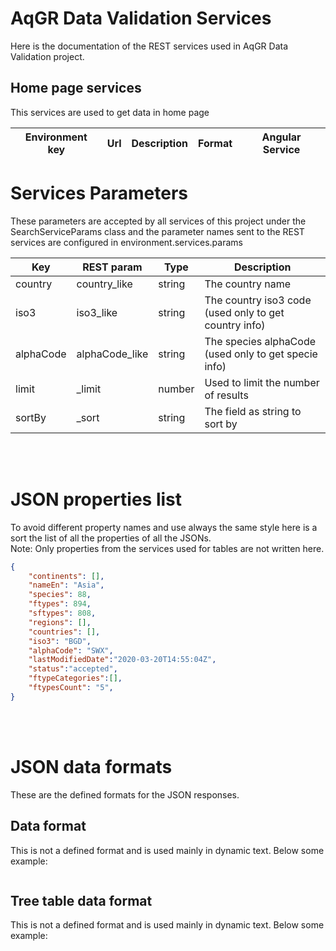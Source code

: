 # AqGR Data Validation Services

Here is the documentation of the REST services used in AqGR Data Validation project.


## Home page services 

This services are used to get data in home page

| Environment key | Url | Description | Format | Angular Service |
| --- | --- | --- | --- | --- |


# Services Parameters

These parameters are accepted by all services of this project under the SearchServiceParams class and the parameter names sent to the REST services are configured in environment.services.params

| Key | REST param | Type | Description |
| --- | --- | --- | --- |
| country | country_like | string | The country name |
| iso3 | iso3_like | string | The country iso3 code (used only to get country info)|
| alphaCode | alphaCode_like | string | The species alphaCode (used only to get specie info)|
| limit | _limit | number | Used to limit the number of results |
| sortBy | _sort | string | The field as string to sort by |

<br>
<br>

# JSON properties list

To avoid different property names and use always the same style here is a sort the list of all the properties of all the JSONs.   
Note: Only properties from the services used for tables are not written here.

```json
{
    "continents": [],
    "nameEn": "Asia",
    "species": 88,
    "ftypes": 894,
    "sftypes": 808,
    "regions": [],
    "countries": [],
    "iso3": "BGD",
    "alphaCode": "SWX",
    "lastModifiedDate":"2020-03-20T14:55:04Z",
    "status":"accepted",
    "ftypeCategories":[],
    "ftypesCount": "5",
}
```

<br>
<br>

# JSON data formats

These are the defined formats for the JSON responses. 





## Data format

This is not a defined format and is used mainly in dynamic text. 
Below some example:
```json
```  


## Tree table data format

This is not a defined format and is used mainly in dynamic text. 
Below some example:

```json
```  



